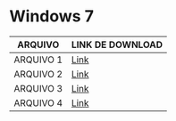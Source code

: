 # Windows 7


| ARQUIVO     | LINK DE DOWNLOAD |
| ----------- | ----------- |
| ARQUIVO 1      | [Link](https://drive.google.com/file/d/1gKS-bU72xHWpZzM872sRaKeXcXOPlAxt/view?usp=sharing) |
| ARQUIVO 2   | [Link](https://drive.google.com/file/d/15yoEvC4aNgpo4fzIUVW8Hf2f2Z38I-5B/view?usp=sharing) |
| ARQUIVO 3   | [Link](https://drive.google.com/file/d/1SIchN1a7kSRGYz2i_5YJcdQTbzGJZTo5/view?usp=sharing) |
| ARQUIVO 4   | [Link](https://drive.google.com/file/d/10O-BBqoZO358Myjfyv52B0kntxko1FdW/view?usp=sharing) |

